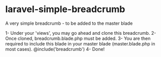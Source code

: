 # laravel-simple-breadcrumb
A very simple breadcrumb - to be added to the master blade 

1- Under your 'views', you may go ahead and clone this breadcrumb. 
2- Once cloned, breadcrumb.blade.php must be added. 
3- You are then required to include this blade in your master blade (master.blade.php in most cases).
@include('breadcrumb')
4- Done!

